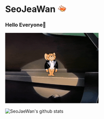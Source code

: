 # SeoJeaWan <img src="https://github.com/SeoJaeWan/SeoJaeWan/blob/master/fish.gif" width="30px">

### Hello Everyone👋
<img src="https://github.com/SeoJaeWan/SeoJaeWan/blob/master/HelloJerry.gif" width="300px">

<!--
**SeoJaeWan/SeoJaeWan** is a ✨ _special_ ✨ repository because its `README.md` (this file) appears on your GitHub profile.

Here are some ideas to get you started:

- 🔭 I’m currently working on ...
- 🌱 I’m currently learning ...
- 👯 I’m looking to collaborate on ...
- 🤔 I’m looking for help with ...
- 💬 Ask me about ...
- 📫 How to reach me: ...
- 😄 Pronouns: ...
- ⚡ Fun fact: ...
-->
![SeoJaeWan's github stats](https://github-readme-stats.vercel.app/api?username=SeoJaeWan&show_icons=true&count_private=true)
